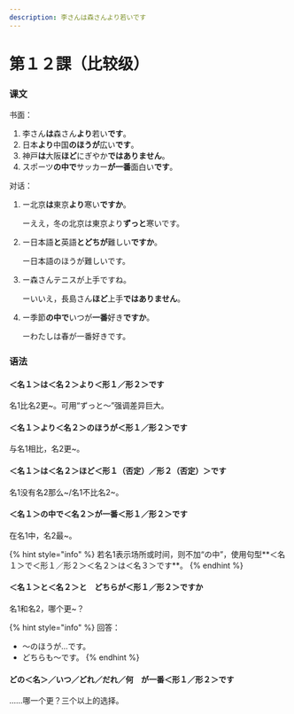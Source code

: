 ```yaml
---
description: 李さんは森さんより若いです
---
```


# 第１２課（比较级）

### 课文

书面：

1. 李さん**は**森さん**より**若い**です**。
2. 日本**より**中国**のほうが**広い**です**。
3. 神戸**は**大阪**ほど**にぎやか**ではありません**。
4. スポーツ**の中で**サッカー**が一番**面白い**です**。

对话：

1. ー北京**は**東京**より**寒い**ですか**。

   ーええ，冬の北京は東京より**ずっと**寒いです。

2. ー日本語**と**英語**とどちが**難しい**ですか**。

   ー日本語のほうが難しいです。

3. ー森さんテニスが上手ですね。

   ーいいえ，長島さん**ほど**上手**ではありません**。

4. ー季節**の中で**いつが**一番**好き**ですか**。

   ーわたしは春が一番好きです。

### 语法

#### ＜名１＞は＜名２＞より＜形１／形２＞です

名1比名2更~。可用“ずっと～”强调差异巨大。

#### ＜名１＞より＜名２＞のほうが＜形１／形２＞です

与名1相比，名2更~。

#### ＜名１＞は＜名２＞ほど＜形１（否定）／形２（否定）＞です

名1没有名2那么~/名1不比名2~。

#### ＜名１＞の中で＜名２＞が一番＜形１／形２＞です

在名1中，名2最~。

{% hint style="info" %}
若名1表示场所或时间，则不加“の中”，使用句型**＜名１＞で＜形１／形２＞＜名２＞は＜名３＞です**。
{% endhint %}

#### ＜名１＞と＜名２＞と　どちらが＜形１／形２＞ですか

名1和名2，哪个更~？

{% hint style="info" %}
回答：

* ～のほうが…です。
* どちらも～です。
{% endhint %}

#### どの＜名＞／いつ／どれ／だれ／何　が一番＜形１／形２＞です

……哪一个更？三个以上的选择。



